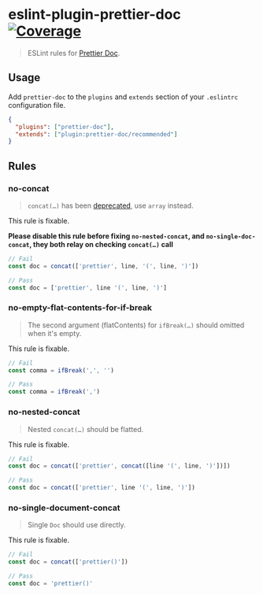 # eslint-plugin-prettier-doc [![Coverage](https://img.shields.io/coveralls/github/fisker/eslint-plugin-prettier-doc?style=flat-square)](https://coveralls.io/github/fisker/eslint-plugin-prettier-doc)

> ESLint rules for [Prettier Doc](https://github.com/prettier/prettier/blob/main/commands.md).

## Usage

Add `prettier-doc` to the `plugins` and `extends` section of your `.eslintrc` configuration file.

```json
{
  "plugins": ["prettier-doc"],
  "extends": ["plugin:prettier-doc/recommended"]
}
```

## Rules

### no-concat

> `concat(…)` has been [deprecated](https://github.com/prettier/prettier/pull/9733), use `array` instead.

This rule is fixable.

**Please disable this rule before fixing `no-nested-concat`, and `no-single-doc-concat`, they both relay on checking `concat(…)` call**

```js
// Fail
const doc = concat(['prettier', line, '(', line, ')'])
```

```js
// Pass
const doc = ['prettier', line '(', line, ')']
```

### no-empty-flat-contents-for-if-break

> The second argument (flatContents) for `ifBreak(…)` should omitted when it's empty.

This rule is fixable.

```js
// Fail
const comma = ifBreak(',', '')
```

```js
// Pass
const comma = ifBreak(',')
```

### no-nested-concat

> Nested `concat(…)` should be flatted.

This rule is fixable.

```js
// Fail
const doc = concat(['prettier', concat([line '(', line, ')'])])
```

```js
// Pass
const doc = concat(['prettier', line '(', line, ')'])
```

### no-single-document-concat

> Single `Doc` should use directly.

This rule is fixable.

```js
// Fail
const doc = concat(['prettier()'])
```

```js
// Pass
const doc = 'prettier()'
```
